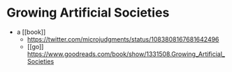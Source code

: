 # Growing Artificial Societies

- a [[book]]
  - https://twitter.com/microjudgments/status/1083808167681642496
  - [[go]] https://www.goodreads.com/book/show/1331508.Growing_Artificial_Societies



